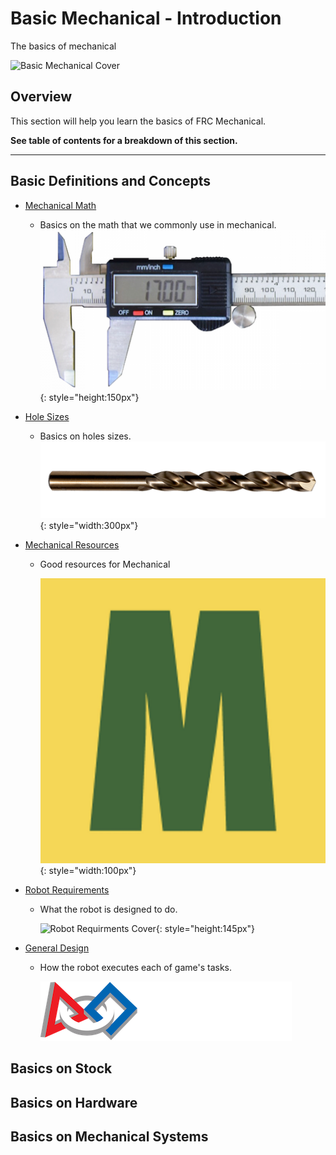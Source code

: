 <!-- This page was contributed by:  -->
# Basic Mechanical - Introduction

The basics of mechanical

<!-- Add a page image to make it pretty! -->
![Basic Mechanical Cover](../assets/images/Basic%20Mechanical%20Intro/2018RobotStill1.png)

## Overview

This section will help you learn the basics of FRC Mechanical.

**See table of contents for a breakdown of this section.**

***

## Basic Definitions and Concepts

- [Mechanical Math](../Core%20Concepts/Mechanical_Math.md)
    - Basics on the math that we commonly use in mechanical.
![calps](../assets/images/stock/calipers.png){: style="height:150px"}

- [Hole Sizes](../Core%20Concepts/Hole_Sizes.md)  
    - Basics on holes sizes.  
![bit](../assets/images/stock/drill_bit.png){: style="width:300px"}

- [Mechanical Resources](../Core%20Concepts/Resources.md)  
    - Good resources for Mechanical  
  
        ![McMaster Logo](../assets/images/Basic%20Mechanical%20Intro/mcmaster.png){: style="width:100px"}

- [Robot Requirements](../Core%20Concepts/../Core%20Concepts/Robot%20Requirements.md)  
    - What the robot is designed to do. 
   
        ![Robot Requirments Cover](../assets/images/Basic%20Mechanical%20Intro/2019RobotScoring.png){: style="height:145px"}

- [General Design](../Core%20Concepts/../Core%20Concepts/General%20Robot%20Design.md)
    - How the robot executes each of game's tasks.

        ![Image Title](../assets/images/logos/first.png)

## Basics on Stock

## Basics on Hardware

## Basics on Mechanical Systems
